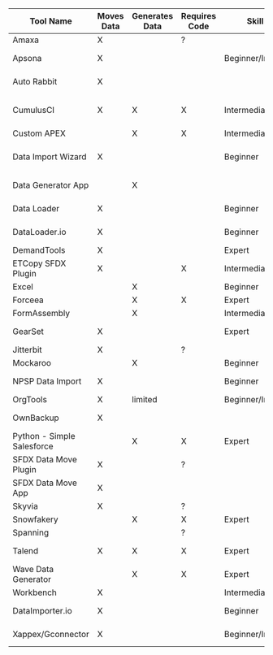 |Tool Name                 |Moves Data|Generates Data|Requires Code|Skill Level          |Fees/License                         |Reference/Link                                                                                                                    |
|--------------------------|----------|--------------|-------------|---------------------|-------------------------------------|----------------------------------------------------------------------------------------------------------------------------------|
|Amaxa                     |X         |              |?            |                     |Open Source                          |https://github.com/davidmreed/amaxa                                                                                               |
|Apsona                    |X         |              |             |Beginner/Intermediate|Trial available/ Commercial          |http://apsona.com/pages/sfdc/index.html                                                                                           |
|Auto Rabbit               |X         |              |             |                     |Commercial backup + devops           |https://www.autorabit.com/vault-data-backup-recovery/                                                                             |
|CumulusCI                 |X         |X             |X            |Intermediate         |Open Source                          |https://trailhead.salesforce.com/content/learn/modules/data-management-with-cumulusci?trail_id=build-applications-with-cumulusci  |
|Custom APEX               |          |X             |X            |Intermediate         |Free                                 |                                                                                                                                  |
|Data Import Wizard        |X         |              |             |Beginner             |Free                                 |https://trailhead.salesforce.com/en/content/learn/projects/import-and-export-with-data-management-tools/use-the-data-import-wizard|
|Data Generator App        |          |X             |             |                     |Free                                 |https://appexchange.salesforce.com/appxListingDetail?listingId=a0N3A00000GBhE8UAL                                                 |
|Data Loader               |X         |              |             |Beginner             |Free                                 |https://help.salesforce.com/articleView?id=data_loader.htm&type=5                                                                 |
|DataLoader.io             |X         |              |             |Beginner             |Freemium (limited free functionality)|https://dataloader.io/                                                                                                            |
|DemandTools               |X         |              |             |Expert               |                                     |https://www.validity.com/products/demandtools/                                                                                    |
|ETCopy SFDX Plugin        |X         |              |X            |Intermediate         |Open Source                          |https://github.com/eltoroit/ETCopyData                                                                                            |
|Excel                     |          |X             |             |Beginner             |Requires MS Office                   |                                                                                                                                  |
|Forceea                   |          |X             |X            |Expert               |Open Source                          |https://github.com/Forceea/Forceea-data-factory                                                                                   |
|FormAssembly              |          |X             |             |Intermediate         |                                     |https://www.formassembly.com/                                                                                                     |
|GearSet                   |X         |              |             |Expert               |from US$150/user/month               |https://gearset.com/product/data-deploy/                                                                                          |
|Jitterbit                 |X         |              |?            |                     |                                     |https://www.jitterbit.com/solutions/salesforce-integration/                                                                       |
|Mockaroo                  |          |X             |             |Beginner             |                                     |https://www.mockaroo.com/                                                                                                         |
|NPSP Data Import          |X         |              |             |Beginner             |Open Source                          |https://powerofus.force.com/s/article/NPSP-How-the-Import-Process-Works                                                           |
|OrgTools                  |X         |limited       |             |Beginner/Intermediate|Commercial                           |https://www.sfapex.com/orgtools/                                                                                                  |
|OwnBackup                 |X         |              |             |                     |Commercial                           |https://www.ownbackup.com/salesforce-sandbox-seeding-solutions                                                                    |
|Python - Simple Salesforce|          |X             |X            |Expert               |Open Source                          |https://pypi.org/project/simple-salesforce/                                                                                       |
|SFDX Data Move Plugin     |X         |              |?            |                     |Open Source                          |https://github.com/forcedotcom/SFDX-Data-Move-Utility                                                                             |
|SFDX Data Move App        |X         |              |             |                     |Open Source                          |https://github.com/forcedotcom/SFDX-Data-Move-Utility-Desktop-App                                                                 |
|Skyvia                    |X         |              |?            |                     |                                     |https://skyvia.com/data-integration/salesforce-data-loader                                                                        |
|Snowfakery                |          |X             |X            |Expert               |Open Source                          |https://snowfakery.readthedocs.io/en/latest/                                                                                      |
|Spanning                  |          |              |?            |                     |                                     |https://spanning.com/products/salesforce-backup/                                                                                  |
|Talend                    |X         |X             |X            |Expert               |Open Source Community Edition        |https://www.talend.com/products/talend-open-studio/                                                                               |
|Wave Data Generator       |          |X             |X            |Expert               |                                     |https://github.com/ttse-sfdc/sfdc-wave-data-generator                                                                             |
|Workbench                 |X         |              |             |Intermediate         |Free                                 |https://workbench.developerforce.com/login.php                                                                                    |
|DataImporter.io           |X         |              |             |Beginner             |1K records free per month/ Commercial|https://www.dataimporter.io/, https://www.youtube.com/watch?v=8dhvHaTt0eo                                                         |
|Xappex/Gconnector         |X         |              |             |Beginner/Intermediate|Trial available/ Commercial          |                                                                                                                                  |
